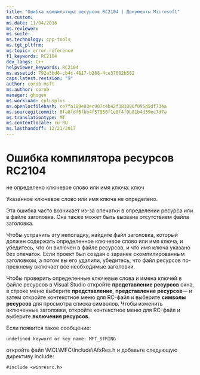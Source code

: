 ```yaml
---
title: "Ошибка компилятора ресурсов RC2104 | Документы Microsoft"
ms.custom: 
ms.date: 11/04/2016
ms.reviewer: 
ms.suite: 
ms.technology: cpp-tools
ms.tgt_pltfrm: 
ms.topic: error-reference
f1_keywords: RC2104
dev_langs: C++
helpviewer_keywords: RC2104
ms.assetid: 792a3bd8-cb4c-4817-b288-4ce37082b582
caps.latest.revision: "9"
author: corob-msft
ms.author: corob
manager: ghogen
ms.workload: cplusplus
ms.openlocfilehash: ce7fa189e03ec907c4b42f381096f095d5df734a
ms.sourcegitcommit: 8fa8fdf0fbb4f57950f1e8f4f9b81b4d39ec7d7a
ms.translationtype: MT
ms.contentlocale: ru-RU
ms.lasthandoff: 12/21/2017
---
```

# <a name="resource-compiler-error-rc2104"></a>Ошибка компилятора ресурсов RC2104
не определено ключевое слово или имя ключа: ключ  
  
 Указанное ключевое слово или имя ключа не определено.  
  
 Эта ошибка часто возникает из-за опечатки в определении ресурса или в файле заголовка. Она также может быть вызвана отсутствием файла заголовка.  
  
 Чтобы устранить эту неполадку, найдите файл заголовка, который должен содержать определенное ключевое слово или имя ключа, и убедитесь, что он включен в файле ресурсов, и что имя ключа указано без опечаток. Если проект был создан с заранее скомпилированным заголовком, а потом вы его удалили, убедитесь, что файл ресурсов по-прежнему включает все необходимые заголовки.  
  
 Чтобы проверить определенные ключевые слова и имена ключей в файле ресурсов в Visual Studio откройте **представление ресурсов** окна, в строке меню выберите **представление**, **представление ресурсов**— и затем откройте контекстное меню для RC-файл и выберите **символы ресурсов** для просмотра списка символов. Чтобы изменить включенные заголовки, откройте контекстное меню для RC-файл и выберите **включения ресурсов**.  
  
 Если появится такое сообщение:  
  
```  
undefined keyword or key name: MFT_STRING   
```  
  
 откройте файл \MCL\MFC\Include\AfxRes.h и добавьте следующую директиву include:  
  
```  
#include <winresrc.h>  
```